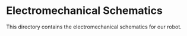 # Electromechanical Schematics

This directory contains the electromechanical schematics for our robot.
